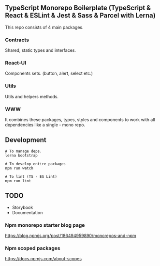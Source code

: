 ## TypeScript Monorepo Boilerplate (TypeScript & React & ESLint & Jest & Sass & Parcel with Lerna)

This repo consists of 4 main packages.

### Contracts

Shared, static types and interfaces.

### React-UI

Components sets. (button, alert, select etc.)

### Utils

Utils and helpers methods.

### WWW

It combines these packages, types, styles and components to work with all dependencies like a single - mono repo.

## Development

    # To manage deps.
    lerna bootstrap

    # To develop entire packages
    npm run watch

    # To lint (TS - ES Lint)
    npm run lint

## TODO

- Storybook
- Documentation

### Npm monorepo starter blog page

https://blog.npmjs.org/post/186494959890/monorepos-and-npm

### Npm scoped packages

https://docs.npmjs.com/about-scopes
